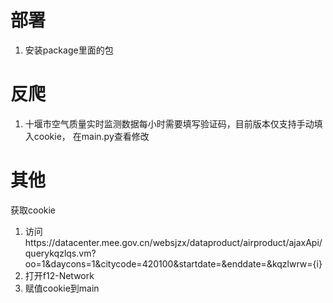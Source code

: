 # 部署
1. 安装package里面的包



# 反爬
1. 十堰市空气质量实时监测数据每小时需要填写验证码，目前版本仅支持手动填入cookie， 在main.py查看修改


# 其他
获取cookie 
1. 访问https://datacenter.mee.gov.cn/websjzx/dataproduct/airproduct/ajaxApi/querykqzlqs.vm?oo=1&daycons=1&citycode=420100&startdate=&enddate=&kqzlwrw={i}
2. 打开f12-Network
3. 赋值cookie到main